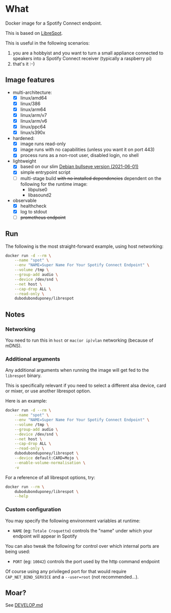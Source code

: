 # What

Docker image for a Spotify Connect endpoint.

This is based on [LibreSpot](https://github.com/librespot-org/librespot).

This is useful in the following scenarios:

 1. you are a hobbyist and you want to turn a small appliance connected to speakers into a Spotify Connect receiver (typically a raspberry pi) 
 1. that's it :-)

## Image features

* multi-architecture:
  * [x] linux/amd64
  * [x] linux/386
  * [x] linux/arm64
  * [x] linux/arm/v7
  * [x] linux/arm/v6
  * [x] linux/ppc64
  * [x] linux/s390x
* hardened:
  * [x] image runs read-only
  * [x] image runs with no capabilities (unless you want it on port 443)
  * [x] process runs as a non-root user, disabled login, no shell
* lightweight
  * [x] based on our slim [Debian bullseye version (2021-06-01)](https://github.com/dubo-dubon-duponey/docker-debian)
  * [x] simple entrypoint script
  * [ ] multi-stage build ~~with no installed dependencies~~ dependent on the following for the runtime image:
    * libpulse0
    * libasound2
* observable
  * [x] healthcheck
  * [x] log to stdout
  * [ ] ~~prometheus endpoint~~

## Run

The following is the most straight-forward example, using host networking:

```bash
docker run -d --rm \
    --name "spot" \
    --env "NAME=Super Name For Your Spotify Connect Endpoint" \
    --volume /tmp \
    --group-add audio \
    --device /dev/snd \
    --net host \
    --cap-drop ALL \
    --read-only \
    dubodubonduponey/librespot
```

## Notes

### Networking

You need to run this in `host` or `mac(or ip)vlan` networking (because of mDNS).

### Additional arguments

Any additional arguments when running the image will get fed to the `librespot` binary.

This is specifically relevant if you need to select a different alsa device, card or mixer, or use another librespot option.

Here is an example:
```bash
docker run -d --rm \
    --name "spot" \
    --env "NAME=Super Name For Your Spotify Connect Endpoint" \
    --volume /tmp \
    --group-add audio \
    --device /dev/snd \
    --net host \
    --cap-drop ALL \
    --read-only \
    dubodubonduponey/librespot \
    --device default:CARD=Mojo \
    --enable-volume-normalisation \
    -v
```

For a reference of all librespot options, try:
```bash
docker run --rm \
    dubodubonduponey/librespot \
    --help
```

### Custom configuration

You may specify the following environment variables at runtime:

 * `NAME` (eg: `Totale Croquette`) controls the "name" under which your endpoint will appear in Spotify

You can also tweak the following for control over which internal ports are being used:

 * `PORT` (eg: `10042`) controls the port used by the http command endpoint

Of course using any privileged port for that would require `CAP_NET_BIND_SERVICE` and a `--user=root` (not recommended...).

## Moar?

See [DEVELOP.md](DEVELOP.md)
